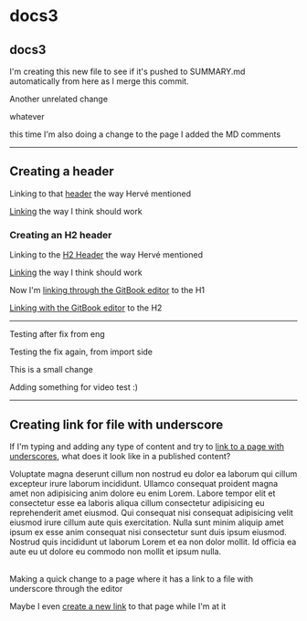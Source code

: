 # docs3

## docs3

I'm creating this new file to see if it's pushed to SUMMARY.md automatically from here as I merge this commit.

Another unrelated change

whatever

this time I'm also doing a change to the page I added the MD comments

***

## Creating a header

Linking to that [header](./#creating-a-header) the way Hervé mentioned

[Linking](docs3.md#creating-a-header) the way I think should work

### Creating an H2 header

Linking to the [H2 Header](creating-an-h2-header/) the way Hervé mentioned

[Linking](docs3.md#creating-an-h2-header) the way I think should work

Now I'm [linking through the GitBook editor](docs3.md#creating-a-header) to the H1

[Linking with the GitBook editor](docs3.md#creating-an-h2-header) to the H2

***

Testing after fix from eng

Testing the fix again, from import side

This is a small change

Adding something for video test :)

***

## Creating link for file with underscore

If I'm typing and adding any type of content and try to [link to a page with underscores](domain/test\_file\_underscore.md), what does it look like in a published content?

Voluptate magna deserunt cillum non nostrud eu dolor ea laborum qui cillum excepteur irure laborum incididunt. Ullamco consequat proident magna amet non adipisicing anim dolore eu enim Lorem. Labore tempor elit et consectetur esse ea laboris aliqua cillum consectetur adipisicing eu reprehenderit amet eiusmod. Qui consequat nisi consequat adipisicing velit eiusmod irure cillum aute quis exercitation. Nulla sunt minim aliquip amet ipsum ex esse anim consequat nisi consectetur sunt duis ipsum eiusmod. Nostrud quis incididunt ut laborum Lorem et ea non dolor mollit. Id officia ea aute eu ut dolore eu commodo non mollit et ipsum nulla.

\
Making a quick change to a page where it has a link to a file with underscore through the editor

Maybe I even [create a new link](domain/test\_file\_underscore.md) to that page while I'm at it
